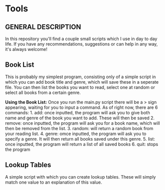# Tools

## GENERAL DESCRIPTION

In this repository you'll find a couple small scripts which I use in day to day life. If you have any recommendations, suggestions or can help in any way, it's always welcome!

## Book List
This is probably my simplest program, consisting only of a simple script in which you can add book title and genre, which will save these in a seperate file. You can then list the books you want to read, select one at random or select all books from a certain genre.

**Using the Book List:**
  Once you run the main.py script there will be a > sign appearing, waiting for you to input a command. As of right now, there are 6 commands:
    1. add: once inputted, the program will ask you to give both name and genre of the book you want to add. These will then be saved
    2. remove: once inputted, the program will ask you for a book name, which will then be removed from the list.
    3. random: will return a random book from your reading list.
    4. genre: omce inputted, the program will ask you to specify a genre. It will then return all books saved under this genre.
    5. list: once inputted, the program will return a list of all saved books
    6. quit: stops the program

## Lookup Tables
A simple script with which you can create lookup tables. These will simply match one value to an explanation of this value.
